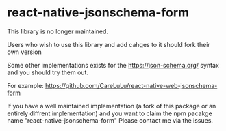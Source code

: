 # react-native-jsonschema-form

This library is no longer maintained.

Users who wish to use this library and add cahges to it should fork their own version

Some other implementations exists for the https://json-schema.org/ syntax and you should try them out.

For example:
https://github.com/CareLuLu/react-native-web-jsonschema-form


If you have a well maintained implementation (a fork of this package or an entirely diffrent implementation) and you want to claim the npm pacakge name "react-native-jsonschema-form" Please contact me via the issues.



